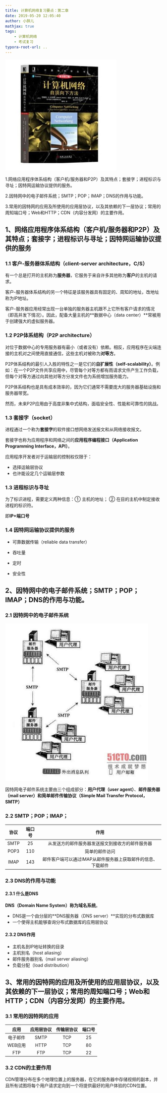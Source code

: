 ```yaml
---
title: 计算机网络复习要点：第二章
date: 2019-05-20 12:05:40
author: 小胖儿
mathjax: true
tags:	
	- 计算机网络
	- 考试复习
typora-root-url: ..
---
```


![](/assets/p4YBAFtjvnOAa7uqAABMXc2dvOk667_n-1557808233634.jpg)

1.网络应用程序体系结构（客户机/服务器和P2P）及其特点；套接字；进程标识与寻址；因特网运输协议提供的服务。

2.因特网中的电子邮件系统；SMTP；POP；IMAP；DNS的作用与功能。

3.常用的因特网的应用及所使用的应用层协议，以及其依赖的下一层协议；常用的周知端口号；Web和HTTP；CDN（内容分发网）的主要作用。

<!-- more -->

## 1、网络应用程序体系结构（客户机/服务器和P2P）及其特点；套接字；进程标识与寻址；因特网运输协议提供的服务

### 1.1 客户-服务器体系结构（client-server architecture，C/S）

有一个总是打开的主机称为**服务器**，它服务于来自许多其他称为**客户**的主机的请求。

客户-服务器体系结构的另一个特征是该服务器具有固定的、周知的地址，改地址称为IP地址。

客户-服务器应用经常出现一台单独的服务器主机跟不上它所有客户请求的情况（即高并发下情况）。因此，配备大量主机的**数据中心（data center）**常被用于创建强大的虚拟服务器。

### 1.2 P2P体系结构（P2P architecture）

对位于数据中心的专用服务器有最小（或者没有）依赖。相反，应用程序在尖端连接的主机对之间使用直接通信，这些主机对被称为**对等方**。

P2P体系结构的最引人入胜的特性之一是它们的**自扩展性（self-scalability）**。例如：在一个P2P文件共享应用中，尽管每个对等方都有雨请求文件产生工作负载，但每个对等方通过向其他对等方分发文件也为系统增加服务能力。

P2P体系结构也是具有成本效率的，因为它们通常不需要庞大的服务器基础设施和服务器带宽。

然而，未来P2P应用由于高度非集中式结构，面临安全性、性能和可靠性的挑战。

### 1.3 套接字（socket）

进程通过一个称为**套接字**的软件接口想网络发送报文和从网络接收报文。

套接字也称为应用程序和网络之间的**应用程序编程接口（Application Programming Interface，API）**。

应用程序开发者对于运输层的控制权仅限于：

- 选择运输层协议
- 也许能设定几个运输层参数

### 1.3 进程标识与寻址

为了标识进程，需要定义两种信息：① 主机的地址； ② 在目的主机中制定接收进程的标识符。

即**IP+端口号**

### 1.4 因特网运输协议提供的服务

- 可靠数据传输（reliable data transfer）

- 吞吐量

- 定时
- 安全性

## 2、因特网中的电子邮件系统；SMTP；POP；IMAP；DNS的作用与功能。

### 2.1 因特网中的电子邮件系统

![](/assets/timg.jpg)

因特网电子邮件系统主要由三个组成部分：**用户代理（user agent）**、**邮件服务器（mail server）**和**简单邮件传输协议（Simple Mail Transfer Protocol，SMTP）**

### 2.2 SMTP；POP；IMAP；

| 协议 | 端口号 |                             作用                             |
| :--: | :----: | :----------------------------------------------------------: |
| SMTP |   25   |       从发送方的邮件服务器发送报文到接收方的邮件服务器       |
| POP3 |  110   |                        简单的邮件访问                        |
| IMAP |  143   | 邮件客户端可以通过IMAP从邮件服务器上获取邮件的信息、下载邮件 |

### 2.3 DNS的作用与功能

#### 2.3.1 什么是DNS

**DNS（Domain Name System）**称为**域名系统**。

- DNS是一个由分层的**DNS服务器（DNS server）**实现的分布式数据库
- 一个使得主机能够查询分布式数据库的应用层协议

#### 2.3.2 DNS作用

- 主机名到IP地址转换的目录
- 主机别名（host aliasing）
- 邮件服务器别名（mail server aliasing）
- 负载分配（load distribution）

## 3、常用的因特网的应用及所使用的应用层协议，以及其依赖的下一层协议；常用的周知端口号；Web和HTTP；CDN（内容分发网）的主要作用。

### 3.1 常用的因特网的应用

|   应用   | 应用层协议 | 传输层协议 | 端口号 |
| :------: | :--------: | :--------: | :----: |
| 电子邮件 |    SMTP    |    TCP     |   25   |
| WEB应用  |    HTTP    |    TCP     |   80   |
|   FTP    |    FTP     |    TCP     |   22   |

### 3.2 CDN的主要作用

CDN管理分布在多个地理位置上的服务器，在它的服务器中存储视频的副本，并且所有试图将每个用户请求定向到一个将提供最好的用户体验的CDN位置。